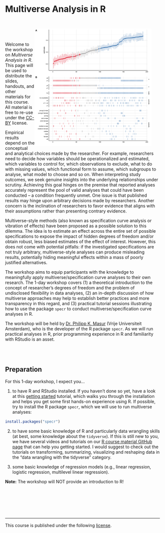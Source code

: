Multiverse Analysis in R
================

<div style="padding: 2em;">

<img src="https://github.com/masurp/specr/raw/master/man/figures/README-unnamed-chunk-2-1.png" width = 380 align="right" />

</div>

Welcome to the workshop on *Multiverse Analysis in R*. This page will be
used to distribute the slides, handouts, and other materials for this
course. All material is free to re-use under the
[CC-BY](https://github.com/masurp/workshop_bayes/blob/main/LICENSE.md)
license.

Empirical results depend on the conceptual and analytical choices made
by the researcher. For example, researchers need to decide how variables
should be operationalized and estimated, which variables to control for,
which observations to exclude, what to do with missing values, which
functional form to assume, which subgroups to analyse, what model to
choose and so on. When interpreting study outcomes, we seek genuine
insights into the underlying relationships under scrutiny. Achieving
this goal hinges on the premise that reported analyses accurately
represent the pool of valid analyses that could have been conducted – a
condition frequently unmet. One issue is that published results may
hinge upon arbitrary decisions made by researchers. Another concern is
the inclination of researchers to favor evidence that aligns with their
assumptions rather than presenting contrary evidence.

Multiverse-style methods (also known as specification curve analysis or
vibration of effects) have been proposed as a possible solution to this
dilemma. The idea is to estimate an effect across the entire set of
possible specifications to expose the impact of hidden degrees of
freedom and/or obtain robust, less biased estimates of the effect of
interest. However, this does not come with potential pitfalls: if the
investigated specifications are not truly arbitrary, multiverse-style
analyses can produce misleading results, potentially hiding meaningful
effects within a mass of poorly justified alternatives.

The workshop aims to equip participants with the knowledge to
meaningfully apply multiverse/specification curve analyses to their own
research. The 1-day workshop covers (1) a theoretical introduction to
the concept of researcher’s degrees of freedom and the problem of
undisclosed flexibility in data analyses, (2) an in-depth discussion of
how multiverse approaches may help to establish better practices and
more transparency in this regard, and (3) practical tutorial sessions
illustrating how to use the package `specr` to conduct
multiverse/specification curve analyses in R.

The workshop will be held by [Dr. Philipp K.
Masur](https://www.philippmasur.de) (Vrije Universiteit Amsterdam), who
is the developer of the R package `specr`. As we will run practical
analyses in R, prior programming experience in R and familiarity with
RStudio is an asset.

<br><br>

## Preparation

For this 1-day workshop, I expect you…

1.  to have R and RStudio installed. If you haven’t done so yet, have a
    look at this [getting
    started](https://github.com/ccs-amsterdam/r-course-material/blob/master/tutorials/R_basics_1_getting_started.md)
    tutorial, which walks you through the installation and helps you get
    some first hands-on experience using R. If possible, try to install
    the R package `specr`, which we will use to run multiverse analyses:

``` r
install.packages("specr")
```

2.  to have some basic knowledge of R and particularly data wrangling
    skills (at best, some knowledge about the `tidyverse`). If this is
    still new to you, we have several videos and tutorials on our [R
    course material GitHub
    page](https://github.com/ccs-amsterdam/r-course-material) that can
    help you getting started. I would suggest to check out the tutorials
    on transforming, summarizing, visualizing and reshaping data in the
    “data wrangling with the tidyverse” category.

3.  some basic knowledge of regression models (e.g., linear regression,
    logistic regression, multilevel linear regression).

**Note:** The workshop will NOT provide an introduction to R!

<br><br>

<br><br>
<hr>

This course is published under the following
[license](https://github.com/masurp/workshop_specr/blob/main/LICENSE).

